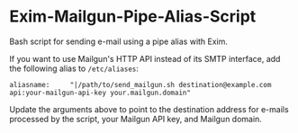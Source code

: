 # Exim-Mailgun-Pipe-Alias-Script
Bash script for sending e-mail using a pipe alias with Exim.

If you want to use Mailgun's HTTP API instead of its SMTP interface, add the following alias to `/etc/aliases`:

    aliasname:     "|/path/to/send_mailgun.sh destination@example.com api:your-mailgun-api-key your.mailgun.domain"

Update the arguments above to point to the destination address for e-mails processed by the script, your Mailgun API key, and Mailgun domain.
